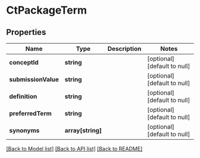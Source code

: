 # CtPackageTerm

## Properties
Name | Type | Description | Notes
------------ | ------------- | ------------- | -------------
**conceptId** | **string** |  | [optional] [default to null]
**submissionValue** | **string** |  | [optional] [default to null]
**definition** | **string** |  | [optional] [default to null]
**preferredTerm** | **string** |  | [optional] [default to null]
**synonyms** | **array[string]** |  | [optional] [default to null]

[[Back to Model list]](../README.md#documentation-for-models) [[Back to API list]](../README.md#documentation-for-api-endpoints) [[Back to README]](../README.md)


